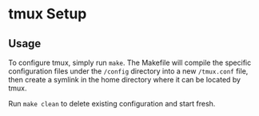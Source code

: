 # tmux Setup

## Usage

To configure tmux, simply run `make`. The Makefile will compile the specific configuration files under the `/config` directory into a new `/tmux.conf` file, then create a symlink in the home directory where it can be located by tmux. 

Run `make clean` to delete existing configuration and start fresh.
